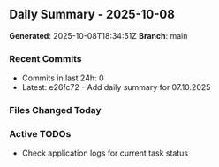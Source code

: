 ## Daily Summary - 2025-10-08

**Generated**: 2025-10-08T18:34:51Z
**Branch**: main


### Recent Commits
- Commits in last 24h: 0
- Latest: e26fc72 - Add daily summary for 07.10.2025

### Files Changed Today

### Active TODOs
- Check application logs for current task status


